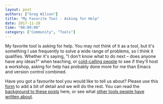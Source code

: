 ```yaml
---
layout: post
authors: ["Greg Wilson"]
title: "My Favorite Tool - Asking for Help"
date: 2017-11-28
time: "08:00:00"
category: ["Community", "Tools"]
---
```


My favorite tool is asking for help.
You may not think of it as a tool,
but it's something I use frequently to solve a wide range of problems,
so I think it qualifies.
Whether it's saying,
"I don't know what to do next – does anyone have any ideas?" when teaching,
or [cold-calling people]({{site.baseurl}}/blog/2013/11/updated-cold-call.html)
to see if they'll host a workshop,
asking for help has probably done more for me
than Emacs and version control combined.

Have you got a favourite tool you would like to tell us about? 
Please use this [form](https://docs.google.com/forms/d/e/1FAIpQLSeiu5NzJsLxYueaQrNn_qKbaa5JR2Sz12CeCRyedKQxwb54Dw/viewform) 
to add a bit of detail and we will do the rest. You can read 
the [background to these posts](https://software-carpentry.org/blog/2017/10/fave-tools.html) here, 
or see what [other tools people have written about](https://software-carpentry.org/blog/2017/10/favorites.html).
